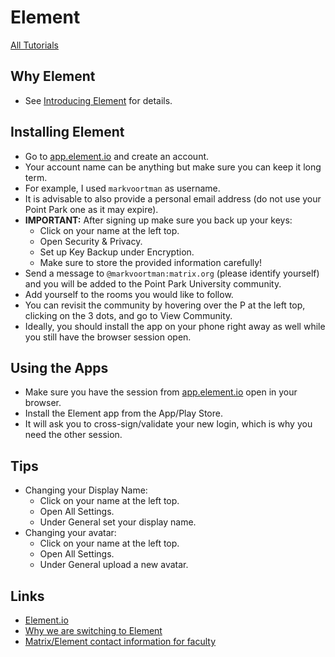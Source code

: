 # Element

[All Tutorials](tutorials)

## Why Element

* See [Introducing Element](introducing-element) for details.

## Installing Element

* Go to [app.element.io](https://app.element.io/) and create an account.
* Your account name can be anything but make sure you can keep it long term.
* For example, I used `markvoortman` as username.
* It is advisable to also provide a personal email address (do not use your Point Park one as it may expire).
* **IMPORTANT:** After signing up make sure you back up your keys:
  * Click on your name at the left top.
  * Open Security & Privacy.
  * Set up Key Backup under Encryption.
  * Make sure to store the provided information carefully!
* Send a message to `@markvoortman:matrix.org` (please identify yourself) and you will be added to the Point Park University community.
* Add yourself to the rooms you would like to follow.
* You can revisit the community by hovering over the P at the left top, clicking on the 3 dots, and go to View Community.
* Ideally, you should install the app on your phone right away as well while you still have the browser session open.

## Using the Apps

* Make sure you have the session from [app.element.io](https://app.element.io/) open in your browser.
* Install the Element app from the App/Play Store.
* It will ask you to cross-sign/validate your new login, which is why you need the other session.

## Tips

* Changing your Display Name:
  * Click on your name at the left top.
  * Open All Settings.
  * Under General set your display name.
* Changing your avatar:
  * Click on your name at the left top.
  * Open All Settings.
  * Under General upload a new avatar.

## Links

* [Element.io](https://element.io/)
* [Why we are switching to Element](introducing-element)
* [Matrix/Element contact information for faculty](faculty)
